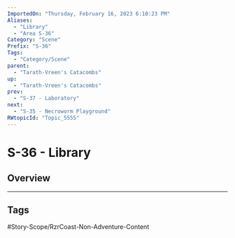 ```yaml
---
ImportedOn: "Thursday, February 16, 2023 6:10:23 PM"
Aliases:
  - "Library"
  - "Area S-36"
Category: "Scene"
Prefix: "S-36"
Tags:
  - "Category/Scene"
parent:
  - "Tarath-Vreen's Catacombs"
up:
  - "Tarath-Vreen's Catacombs"
prev:
  - "S-37 - Laboratory"
next:
  - "S-35 - Necroworm Playground"
RWtopicId: "Topic_5555"
---
```

# S-36 - Library
## Overview

---
## Tags
#Story-Scope/RzrCoast-Non-Adventure-Content

